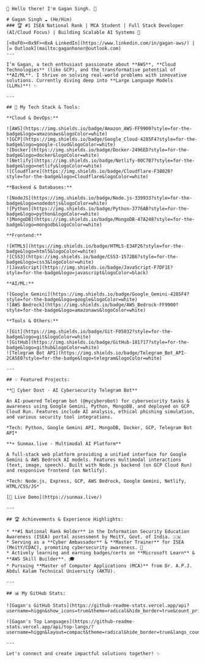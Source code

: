     👋 Hello there! I'm Gagan Singh. 👋

    # Gagan Singh ☁️ (He/Him)
    ### 🏆 #1 ISEA National Rank | MCA Student | Full Stack Developer (AI/Cloud Focus) | Building Scalable AI Systems 🤖

    [<0xF0><0x9F><0xA LinkedIn](https://www.linkedin.com/in/gagan-aws/) | [✉️ Outlook](mailto:gaganhonor@outlook.com)
    ---

    I’m Gagan, a tech enthusiast passionate about **AWS**, **Cloud Technologies** (like GCP), and the transformative potential of **AI/ML**. I thrive on solving real-world problems with innovative solutions. Currently diving deep into **Large Language Models (LLMs)**! ✨

    ---

    ## 🚀 My Tech Stack & Tools:

    **Cloud & DevOps:**

    ![AWS](https://img.shields.io/badge/Amazon_AWS-FF9900?style=for-the-badge&logo=amazonaws&logoColor=white)
    ![GCP](https://img.shields.io/badge/Google_Cloud-4285F4?style=for-the-badge&logo=google-cloud&logoColor=white)
    ![Docker](https://img.shields.io/badge/Docker-2496ED?style=for-the-badge&logo=docker&logoColor=white)
    ![Netlify](https://img.shields.io/badge/Netlify-00C7B7?style=for-the-badge&logo=netlify&logoColor=white)
    ![Cloudflare](https://img.shields.io/badge/Cloudflare-F38020?style=for-the-badge&logo=Cloudflare&logoColor=white)

    **Backend & Databases:**

    ![NodeJS](https://img.shields.io/badge/Node.js-339933?style=for-the-badge&logo=nodedotjs&logoColor=white)
    ![Python](https://img.shields.io/badge/Python-3776AB?style=for-the-badge&logo=python&logoColor=white)
    ![MongoDB](https://img.shields.io/badge/MongoDB-47A248?style=for-the-badge&logo=mongodb&logoColor=white)

    **Frontend:**

    ![HTML5](https://img.shields.io/badge/HTML5-E34F26?style=for-the-badge&logo=html5&logoColor=white)
    ![CSS3](https://img.shields.io/badge/CSS3-1572B6?style=for-the-badge&logo=css3&logoColor=white)
    ![JavaScript](https://img.shields.io/badge/JavaScript-F7DF1E?style=for-the-badge&logo=javascript&logoColor=black)

    **AI/ML:**

    ![Google Gemini](https://img.shields.io/badge/Google_Gemini-4285F4?style=for-the-badge&logo=google&logoColor=white)
    ![AWS Bedrock](https://img.shields.io/badge/AWS_Bedrock-FF9900?style=for-the-badge&logo=amazonaws&logoColor=white)

    **Tools & Others:**

    ![Git](https://img.shields.io/badge/Git-F05032?style=for-the-badge&logo=git&logoColor=white)
    ![GitHub](https://img.shields.io/badge/GitHub-181717?style=for-the-badge&logo=github&logoColor=white)
    ![Telegram Bot API](https://img.shields.io/badge/Telegram_Bot_API-2CA5E0?style=for-the-badge&logo=telegram&logoColor=white)

    ---

    ## 💡 Featured Projects:

    **🤖 Cyber Dost - AI Cybersecurity Telegram Bot**

    An AI-powered Telegram bot (@mycyberobot) for cybersecurity tasks & awareness using Google Gemini, Python, MongoDB, and deployed on GCP Cloud Run. Features include AI analysis, ethical phishing simulation, and various security tool integrations.

    *Tech: Python, Google Gemini API, MongoDB, Docker, GCP, Telegram Bot API*

    **☀️ Sunmax.live - Multimodal AI Platform**

    A full-stack web platform providing a unified interface for Google Gemini & AWS Bedrock AI models. Features multimodal interactions (text, image, speech). Built with Node.js backend (on GCP Cloud Run) and responsive frontend (on Netlify).

    *Tech: Node.js, Express, GCP, AWS Bedrock, Google Gemini, Netlify, HTML/CSS/JS*

    [🔗 Live Demo](https://sunmax.live/)

    ---

    ## 🏆 Achievements & Experience Highlights:

    * **#1 National Rank Holder** in the Information Security Education Awareness (ISEA) portal assessment by MeitY, Govt. of India. 🇮🇳
    * Serving as a **Cyber Ambassador** & **Master Trainer** for ISEA (MeitY/CDAC), promoting cybersecurity awareness. 🔑
    * Actively learning and earning badges/certs on **Microsoft Learn** & **AWS Skill Builder**. 🎓
    * Pursuing **Master of Computer Applications (MCA)** from Dr. A.P.J. Abdul Kalam Technical University (AKTU).

    ---

    ## 📊 My GitHub Stats:

    ![Gagan's GitHub Stats](https://github-readme-stats.vercel.app/api?username=higgn&show_icons=true&theme=radical&hide_border=true&count_private=true)

    ![Gagan's Top Languages](https://github-readme-stats.vercel.app/api/top-langs/?username=higgn&layout=compact&theme=radical&hide_border=true&langs_count=8)

    ---

    Let's connect and create impactful solutions together! ✨

    
